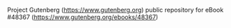 Project Gutenberg (https://www.gutenberg.org) public repository for eBook #48367 (https://www.gutenberg.org/ebooks/48367)
